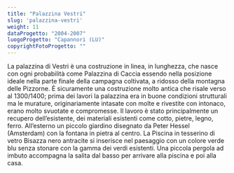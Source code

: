 ```yaml
---
title: "Palazzina Vestri"
slug: 'palazzina-vestri'
weight: 11
dataProgetto: "2004-2007"
luogoProgetto: "Capannori (LU)"
copyrightFotoProgetto: ""
---
```

La palazzina di Vestri è una costruzione in linea, in lunghezza, che nasce con ogni probabilità come Palazzina di Caccia essendo nella posizione ideale nella parte finale della campagna coltivata, a ridosso della montagna delle Pizzorne. È sicuramente una costruzione molto antica che risale verso al 1300/1400; prima dei lavori la palazzina era in buone condizioni strutturali ma le murature, originariamente intasate con molte e rivestite con intonaco, erano molto svuotate e compromesse.
Il lavoro è stato principalmente un recupero dell’esistente, dei materiali esistenti come cotto, pietre, legno, ferro.
All’esterno un piccolo giardino disegnato da Peter Hessel (Amsterdam) con la fontana in pietra al centro. 
La Piscina in tesserino di vetro Bisazza nero antracite si inserisce nel paesaggio con un colore verde blu senza stonare con la gamma dei verdi esistenti.
Una piccola pergola ad imbuto accompagna la salita dal basso per arrivare alla piscina e poi alla casa.